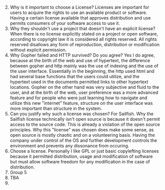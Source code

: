 2) Why is it important to choose a License? 
  Licenses are important for users to acquire the rights to use an available product or software. Having a certain license available that approves distribution and use permits consumers of your software access to use it.
3) Why they shouldn't use a project that doesn't have an explicit license?
  When there is no license explicitly stated on a project or open software, according to copyright law it is considered all rights reserved. All rights reserved disallows any form of reproduction, distribution or modification without explicit permission.
4) Why Gopher failed and HTTP survived? Do you agree?
  Yes I do agree, because at the birth of the web and use of hypertext, the difference between gopher and http mainly was the use of indexing and the use of the user interface. Essentially in the beginning, the http used html and had several base functions that the users could utilize, and the hypertext used in the documents permitted links to other hypertext locations. Gopher on the other hand was very subjective and fluid to the user, and at the birth of the web, user preference was a more advanced feature and for people who were just learning how to navigate and utilize this new "internet" feature, structure on the user interface was more important than structure in the system. 
5) Can you justify why such a license was chosen?
  For Sailfish. Why the Sailfish license technically isn't open source is because it doesn't permit access to the source code. This is already a violation of the open source principles. Why this "license" was chosen does make some sense, as open source is mostly chaotic and on a volunteering basis. Having the company under control of the OS and further development controls the environment and prevents any dissonance from occuring.
6) Choose a license.
  Personally I like GPL or just basic copylefting licenses because it permitted distribution, usage and modification of software but must allow software freedom for any modification in the case of distribution.
7) Group 5
8) TBA
10) 
